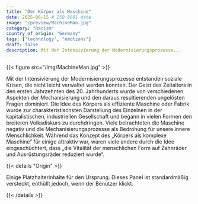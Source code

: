 ```yaml
---
title: "Der Körper als Maschine"
date: 2025-06-15 # ISO 8601 date
image: "/preview/MachineMan.jpg"
category: "Racism"
country_of_origin: "Germany"
tags: ["technology", "emotions"]
draft: false
description: Mit der Intensivierung der Modernisierungsprozesse...
---
```




{{< figure src="/img/MachineMan.jpg" >}}

Mit der Intensivierung der Modernisierungsprozesse entstanden soziale Krisen, die nicht leicht verwaltet werden konnten. Der Geist des Zeitalters in den ersten Jahrzehnten des 20. Jahrhunderts wurde von verschiedenen Aspekten der Mechanisierung und den daraus resultierenden ungelösten Fragen dominiert. Die Idee des Körpers als effiziente Maschine oder Fabrik wurde zur charakteristischsten Darstellung des Einzelnen in der kapitalistischen, industriellen Gesellschaft und begann in vielen Formen den breiteren Volksdiskurs zu durchdringen. Viele betrachteten die Maschine negativ und die Mechanisierungsprozesse als Bedrohung für unsere innere Menschlichkeit. Während das Konzept des „Körpers als komplexe Maschine“ für einige attraktiv war, waren viele andere durch die Idee eingeschüchtert, dass „die Vitalität der menschlichen Form auf Zahnräder und Ausrüstungsräder reduziert wurde“.

{{< details "Origin" >}}

Einige Platzhalterinhalte für den Ursprung. Dieses Panel ist standardmäßig versteckt, enthüllt jedoch, wenn der Benutzer klickt.

{{< /details >}}


